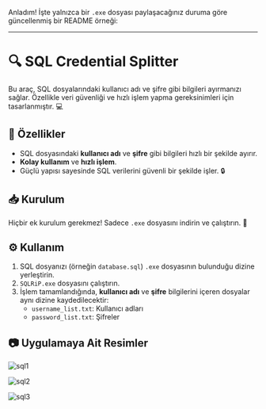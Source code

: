 Anladım! İşte yalnızca bir `.exe` dosyası paylaşacağınız duruma göre güncellenmiş bir README örneği:

---

# 🔍 SQL Credential Splitter

Bu araç, SQL dosyalarındaki kullanıcı adı ve şifre gibi bilgileri ayırmanızı sağlar. Özellikle veri güvenliği ve hızlı işlem yapma gereksinimleri için tasarlanmıştır. 💻

## 🚀 Özellikler

- SQL dosyasındaki **kullanıcı adı** ve **şifre** gibi bilgileri hızlı bir şekilde ayırır.
- **Kolay kullanım** ve **hızlı işlem**.
- Güçlü yapısı sayesinde SQL verilerini güvenli bir şekilde işler. 🔒

## 📥 Kurulum

Hiçbir ek kurulum gerekmez! Sadece `.exe` dosyasını indirin ve çalıştırın. 🤖


## ⚙️ Kullanım

1. SQL dosyanızı (örneğin `database.sql`) `.exe` dosyasının bulunduğu dizine yerleştirin.
2. `SQLRiP.exe` dosyasını çalıştırın.
3. İşlem tamamlandığında, **kullanıcı adı** ve **şifre** bilgilerini içeren dosyalar aynı dizine kaydedilecektir:
   - `username_list.txt`: Kullanıcı adları
   - `password_list.txt`: Şifreler

## 📷 Uygulamaya Ait Resimler


![sql1](https://github.com/user-attachments/assets/8bebcb91-4fef-400b-8580-518c65d07814)


![sql2](https://github.com/user-attachments/assets/20fc5926-7d18-4f96-a29c-e9f2349fe8d7)


![sql3](https://github.com/user-attachments/assets/fadbb3f2-20fb-47dc-8a98-139dbe855ea9)

